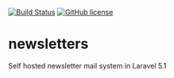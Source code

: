 [![Build Status](https://travis-ci.org/FilipNikolovski/news-maily.svg?branch=dev)](https://travis-ci.org/FilipNikolovski/news-maily)
[![GitHub license](https://img.shields.io/badge/license-Apache%202-blue.svg)](https://raw.githubusercontent.com/FilipNikolovski/news-maily/master/LICENSE.md)

# newsletters
Self hosted newsletter mail system in Laravel 5.1
